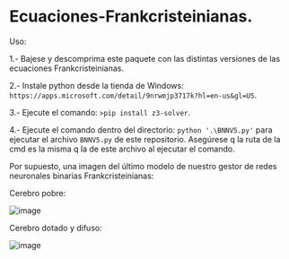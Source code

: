 # Ecuaciones-Frankcristeinianas.

Uso:

1.- Bajese y descomprima este paquete con las distintas versiones de las ecuaciones Frankcristeinianas.

2.- Instale python desde la tienda de Windows: `https://apps.microsoft.com/detail/9nrwmjp3717k?hl=en-us&gl=US`.

3.- Ejecute el comando: `>pip install z3-solver`.

4.- Ejecute el comando dentro del directorio: `python '.\BNNV5.py'` para ejecutar el archivo `BNNV5.py` de este repositorio. Asegúrese q la ruta de la cmd es la misma q la de este archivo al ejecutar el comando.

Por supuesto, una imagen del último modelo de nuestro gestor de redes neuronales binarias Frankcristeinianas:



Cerebro pobre:

![image](https://github.com/user-attachments/assets/caec9185-7a0a-4da3-a60c-aa28a60e256f)



Cerebro dotado y difuso:

![image](https://github.com/user-attachments/assets/d51393f4-ca62-47e5-be51-49435eb5878b)
